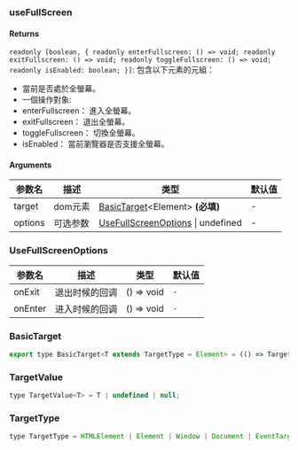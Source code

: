 ### useFullScreen

#### Returns
`readonly [boolean, { readonly enterFullscreen: () => void; readonly exitFullscreen: () => void; readonly toggleFullscreen: () => void; readonly isEnabled: boolean; }]`: 包含以下元素的元組：
- 當前是否處於全螢幕。
- 一個操作對象:
- enterFullscreen： 進入全螢幕。
- exitFullscreen： 退出全螢幕。
- toggleFullscreen： 切換全螢幕。
- isEnabled： 當前瀏覽器是否支援全螢幕。

#### Arguments
|参数名|描述|类型|默认值|
|---|---|---|---|
|target|dom元素|[BasicTarget](#BasicTarget)&lt;Element&gt;  **(必填)**|-|
|options|可选参数|[UseFullScreenOptions](#UseFullScreenOptions) \| undefined |-|

### UseFullScreenOptions

|参数名|描述|类型|默认值|
|---|---|---|---|
|onExit|退出时候的回调|() => void |`-`|
|onEnter|进入时候的回调|() => void |`-`|

### BasicTarget

```js
export type BasicTarget<T extends TargetType = Element> = (() => TargetValue<T>) | TargetValue<T> | MutableRefObject<TargetValue<T>>;
```

### TargetValue

```js
type TargetValue<T> = T | undefined | null;
```

### TargetType

```js
type TargetType = HTMLElement | Element | Window | Document | EventTarget;
```